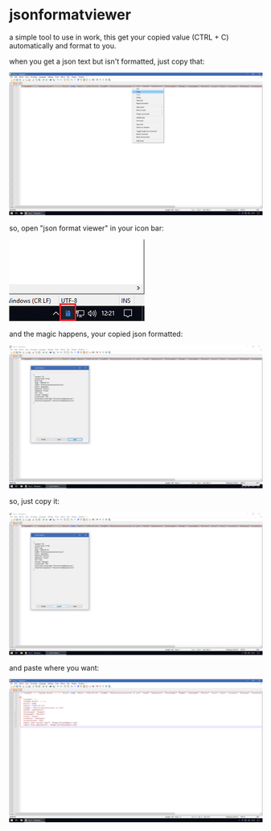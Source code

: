 # jsonformatviewer
a simple tool to use in work, this get your copied value (CTRL + C) automatically and format to you.

when you get a json text but isn't formatted, just copy that:

![alt text](https://github.com/yagobonardi/jsonformatviewer/blob/main/img/1_json_to_format.png?raw=true)

so, open "json format viewer" in your icon bar:

![alt text](https://github.com/yagobonardi/jsonformatviewer/blob/main/img/2_open_jfv_in_bar.png?raw=true)

and the magic happens, your copied json formatted:

![alt text](https://github.com/yagobonardi/jsonformatviewer/blob/main/img/3_open_json_formated.png?raw=true)

so, just copy it:

![alt text](https://github.com/yagobonardi/jsonformatviewer/blob/main/img/4_copy.png?raw=true)

and paste where you want:

![alt text](https://github.com/yagobonardi/jsonformatviewer/blob/main/img/5_paste_json_formated.png?raw=true)
